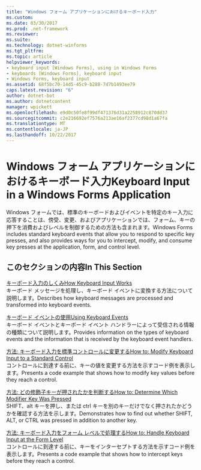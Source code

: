 ```yaml
---
title: "Windows フォーム アプリケーションにおけるキーボード入力"
ms.custom: 
ms.date: 03/30/2017
ms.prod: .net-framework
ms.reviewer: 
ms.suite: 
ms.technology: dotnet-winforms
ms.tgt_pltfrm: 
ms.topic: article
helpviewer_keywords:
- keyboard input [Windows Forms], using in Windows Forms
- keyboards [Windows Forms], keyboard input
- Windows Forms, keyboard input
ms.assetid: 68f5bc70-14d5-45c9-b288-7d7b1493ee79
caps.latest.revision: "6"
author: dotnet-bot
ms.author: dotnetcontent
manager: wpickett
ms.openlocfilehash: e9d0c50fe8f99df471376d31a2258912c870dd37
ms.sourcegitcommit: c2e216692ef7576a213ae16af2377cd98d1a67fa
ms.translationtype: MT
ms.contentlocale: ja-JP
ms.lasthandoff: 10/22/2017
---
```

# <a name="keyboard-input-in-a-windows-forms-application"></a><span data-ttu-id="22749-102">Windows フォーム アプリケーションにおけるキーボード入力</span><span class="sxs-lookup"><span data-stu-id="22749-102">Keyboard Input in a Windows Forms Application</span></span>
<span data-ttu-id="22749-103">Windows フォームでは、標準のキーボードおよびイベントを特定のキー入力に応答することは、傍受、変更、およびアプリケーションでは、フォーム、キーの押下を消費およびレベルを制御するための方法も含まれます。</span><span class="sxs-lookup"><span data-stu-id="22749-103">Windows Forms includes standard keyboard events that allow you to respond to specific key presses, and also provides ways for you to intercept, modify, and consume key presses at the application, form, and control level.</span></span>  
  
## <a name="in-this-section"></a><span data-ttu-id="22749-104">このセクションの内容</span><span class="sxs-lookup"><span data-stu-id="22749-104">In This Section</span></span>  
 [<span data-ttu-id="22749-105">キーボード入力のしくみ</span><span class="sxs-lookup"><span data-stu-id="22749-105">How Keyboard Input Works</span></span>](../../../docs/framework/winforms/how-keyboard-input-works.md)  
 <span data-ttu-id="22749-106">キーボード メッセージを処理し、キーボード イベントに変換する方法について説明します。</span><span class="sxs-lookup"><span data-stu-id="22749-106">Describes how keyboard messages are processed and transformed into keyboard events.</span></span>  
  
 [<span data-ttu-id="22749-107">キーボード イベントの使用</span><span class="sxs-lookup"><span data-stu-id="22749-107">Using Keyboard Events</span></span>](../../../docs/framework/winforms/using-keyboard-events.md)  
 <span data-ttu-id="22749-108">キーボード イベントとキーボード イベント ハンドラーによって受信される情報の種類について説明します。</span><span class="sxs-lookup"><span data-stu-id="22749-108">Provides information on the types of keyboard events and the information that is received by the keyboard event handlers.</span></span>  
  
 [<span data-ttu-id="22749-109">方法: キーボード入力を標準コントロールに変更する</span><span class="sxs-lookup"><span data-stu-id="22749-109">How to: Modify Keyboard Input to a Standard Control</span></span>](../../../docs/framework/winforms/how-to-modify-keyboard-input-to-a-standard-control.md)  
 <span data-ttu-id="22749-110">コントロールに到達する前に、キーの値を変更する方法を示すコード例を表示します。</span><span class="sxs-lookup"><span data-stu-id="22749-110">Presents a code example that shows how to modify key values before they reach a control.</span></span>  
  
 [<span data-ttu-id="22749-111">方法: どの修飾子キーが押されたかを判断する</span><span class="sxs-lookup"><span data-stu-id="22749-111">How to: Determine Which Modifier Key Was Pressed</span></span>](../../../docs/framework/winforms/how-to-determine-which-modifier-key-was-pressed.md)  
 <span data-ttu-id="22749-112">SHIFT、alt キーを押し、または ctrl キーを別のキーだけでなく押されたかどうかを確認する方法を示します。</span><span class="sxs-lookup"><span data-stu-id="22749-112">Demonstrates how to find out whether SHIFT, ALT, or CTRL was pressed in addition to another key.</span></span>  
  
 [<span data-ttu-id="22749-113">方法: キーボード入力をフォーム レベルで処理する</span><span class="sxs-lookup"><span data-stu-id="22749-113">How to: Handle Keyboard Input at the Form Level</span></span>](../../../docs/framework/winforms/how-to-handle-keyboard-input-at-the-form-level.md)  
 <span data-ttu-id="22749-114">コントロールに到達する前に、キーをインターセプトする方法を示すコード例を表示します。</span><span class="sxs-lookup"><span data-stu-id="22749-114">Presents a code example that shows how to intercept keys before they reach a control.</span></span>
